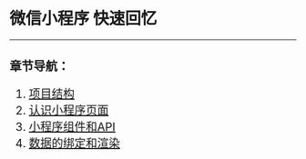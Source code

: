 # 微信小程序 快速回忆
---
## 章节导航：
<div style="font-size:20px;">


1. [项目结构](wx/wx-note/1.md)
2. [认识小程序页面](wx/wx-note/2.md)
3. [小程序组件和API](wx/wx-note/3.md)
4. [数据的绑定和渲染](wx/wx-note/4.md)
</div>